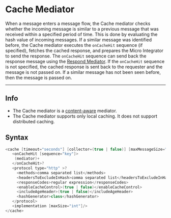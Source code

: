 # Cache Mediator

When a message enters a message flow, the Cache mediator checks whether the incoming message is similar to a previous message that was received
within a specified period of time. This is done by evaluating the hash value of incoming messages. If a similar message was identified before, the Cache mediator executes the `onCacheHit` sequence (if specified), fetches the cached response, and prepares the Micro Integrator to send the response. The `onCacheHit` sequence can send back the response message using the [Respond Mediator](https://apim.docs.wso2.com/en/latest/reference/mediators/respond-mediator/). If the `onCacheHit` sequence is not specified, the cached response is sent back to the requester and the message is not passed on. If a similar message has not been seen before, then the message is passed on.

---

##  Info

- The Cache mediator is a [content-aware]({{base_path}}/reference/mediators/about-mediators/#classification-of-mediators) mediator.
- The Cache mediator supports only local caching. It does not support distributed caching.

## Syntax

``` java
<cache [timeout="seconds"] [collector=(true | false)] [maxMessageSize="in-bytes"] >
   <onCacheHit [sequence="key"]>
    (mediator)+
   </onCacheHit>?
   <protocol type="http" >?
     <methods>comma separated list</methods>
     <headersToExcludeInHash>comma separated list</headersToExcludeInHash>
     <responseCodes>regular expression</responseCodes>
     <enableCacheControl>(true | false)</enableCacheControl>
     <includeAgeHeader>(true | false)</includeAgeHeader>
     <hashGenerator>class</hashGenerator>
   </protocol>    
   <implementation [maxSize="int"]/>
</cache>
```

